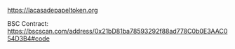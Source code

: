 https://lacasadepapeltoken.org

BSC Contract: https://bscscan.com/address/0x21bD81ba78593292f88ad778C0b0E3AAC054D3B4#code
